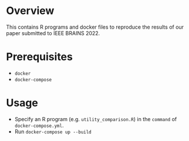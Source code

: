 # Overview

This contains R programs and docker files to reproduce the results of our paper submitted to IEEE BRAINS 2022.

# Prerequisites

- `docker`
- `docker-compose`

# Usage

- Specify an R program (e.g. `utility_comparison.R`) in the `command` of `docker-compose.yml`.
- Run `docker-compose up --build`
